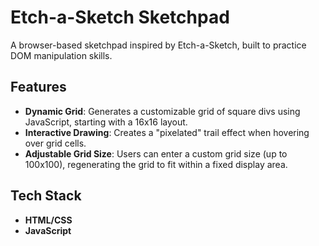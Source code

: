 # Etch-a-Sketch Sketchpad

A browser-based sketchpad inspired by Etch-a-Sketch, built to practice DOM manipulation skills.

## Features

- **Dynamic Grid**: Generates a customizable grid of square divs using JavaScript, starting with a 16x16 layout.
- **Interactive Drawing**: Creates a "pixelated" trail effect when hovering over grid cells.
- **Adjustable Grid Size**: Users can enter a custom grid size (up to 100x100), regenerating the grid to fit within a fixed display area.

## Tech Stack

- **HTML/CSS**
- **JavaScript**
